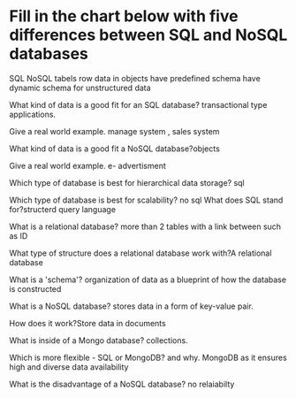 # Fill in the chart below with five differences between SQL and NoSQL databases

SQL                                                 NoSQL
tabels                                               row data in objects
have predefined schema                               have dynamic schema for unstructured data

What kind of data is a good fit for an SQL database? transactional type applications.

Give a real world example. manage system , sales system

What kind of data is a good fit a NoSQL database?objects

Give a real world example. e- advertisment

Which type of database is best for hierarchical data storage? sql

Which type of database is best for scalability? no
 sql
What does SQL stand for?structerd query language

What is a relational database? more than 2 tables with a link between such as ID

What type of structure does a relational database work with?A relational database

What is a 'schema'? organization of data as a blueprint of how the database is constructed

What is a NoSQL database? stores data in a form of key-value pair.

How does it work?Store data in documents

What is inside of a Mongo database? collections.

Which is more flexible - SQL or MongoDB? and why. MongoDB as it ensures high and diverse data availability

What is the disadvantage of a NoSQL database? no relaiabilty
